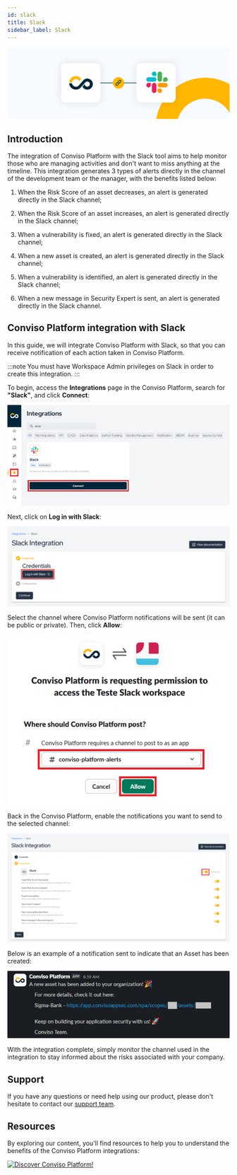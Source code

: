 ```yaml
---
id: slack
title: Slack
sidebar_label: Slack
---
```


<div style={{textAlign: 'center'}}>

![img](../../static/img/slack.png)

</div>

## Introduction

The integration of Conviso Platform with the Slack tool aims to help monitor those who are managing activities and don't want to miss anything at the timeline. This integration generates 3 types of alerts directly in the channel of the development team or the manager, with the benefits listed below:

1. When the Risk Score of an asset decreases, an alert is generated directly in the Slack channel;

2. When the Risk Score of an asset increases, an alert is generated directly in the Slack channel;

3. When a vulnerability is fixed, an alert is generated directly in the Slack channel;

4. When a new asset is created, an alert is generated directly in the Slack channel;

5. When a vulnerability is identified, an alert is generated directly in the Slack channel;

6. When a new message in Security Expert is sent, an alert is generated directly in the Slack channel.

## Conviso Platform integration with Slack

In this guide, we will integrate Conviso Platform with Slack, so that you can receive notification of each action taken in Conviso Platform. 

:::note
You must have Workspace Admin privileges on Slack in order to create this integration.
:::

To begin, access the **Integrations** page in the Conviso Platform, search for **"Slack"**, and click **Connect**:

<div style={{textAlign: 'center'}}>

![img](../../static/img/slack/slack-img1.png)

</div>

Next, click on **Log in with Slack**:

<div style={{textAlign: 'center'}}>

![img](../../static/img/slack/slack-img2.png)

</div>

Select the channel where Conviso Platform notifications will be sent (it can be public or private). Then, click **Allow**:

<div style={{textAlign: 'center'}}>

![img](../../static/img/slack/slack-img3.png)

</div>

Back in the Conviso Platform, enable the notifications you want to send to the selected channel:

<div style={{textAlign: 'center'}}>

![img](../../static/img/slack/slack-img4.png)

</div>

Below is an example of a notification sent to indicate that an Asset has been created:

<div style={{textAlign: 'center'}}>

![img](../../static/img/slack/slack-img5.png)

</div>

With the integration complete, simply monitor the channel used in the integration to stay informed about the risks associated with your company.

## Support
If you have any questions or need help using our product, please don't hesitate to contact our [support team](mailto:support@convisoappsec.com).

## Resources
By exploring our content, you'll find resources to help you to understand the benefits of the Conviso Platform integrations:

[![Discover Conviso Platform!](https://no-cache.hubspot.com/cta/default/5613826/interactive-125788977029.png)](https://cta-service-cms2.hubspot.com/web-interactives/public/v1/track/redirect?encryptedPayload=AVxigLKtcWzoFbzpyImNNQsXC9S54LjJuklwM39zNd7hvSoR%2FVTX%2FXjNdqdcIIDaZwGiNwYii5hXwRR06puch8xINMyL3EXxTMuSG8Le9if9juV3u%2F%2BX%2FCKsCZN1tLpW39gGnNpiLedq%2BrrfmYxgh8G%2BTcRBEWaKasQ%3D&webInteractiveContentId=125788977029&portalId=5613826)
